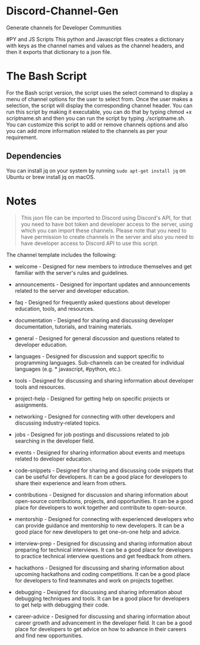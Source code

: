# Discord-Channel-Gen
Generate channels for Developer Communities

#PY and JS Scripts
This python and Javascript files creates a dictionary with keys as the channel names and values as the channel headers, and then it exports that dictionary to a json file. 

# The Bash Script

For the Bash script version, the script uses the select command to display a menu of channel options for the user to select from. Once the user makes a selection, the script will display the corresponding channel header. You can run this script by making it executable, you can do that by typing chmod +x scriptname.sh and then you can run the script by typing ./scriptname.sh. You can customize this script to add or remove channels options and also you can add more information related to the channels as per your requirement.

## Dependencies

You can install jq on your system by running ```sudo apt-get install jq``` on Ubuntu or brew install jq on macOS.


# Notes
> This json file can be imported to Discord using Discord's API, for that you need to have bot token and developer access to the server, using which you can import these channels. Please note that you need to have permission to create channels in the server and also you need to have developer access to Discord API to use this script.

The channel template includes the following:

* welcome - Designed for new members to introduce themselves and get familiar with the server's rules and guidelines.

* announcements - Designed for important updates and announcements related to the server and developer education.

* faq - Designed for frequently asked questions about developer education, tools, and resources.

* documentation - Designed for sharing and discussing developer documentation, tutorials, and training materials.

* general - Designed for general discussion and questions related to developer education.

* languages - Designed for discussion and support specific to programming languages. Sub-channels can be created for individual languages (e.g. * javascript, #python, etc.).

* tools - Designed for discussing and sharing information about developer tools and resources.

* project-help - Designed for getting help on specific projects or assignments.

* networking - Designed for connecting with other developers and discussing industry-related topics.

* jobs - Designed for job postings and discussions related to job searching in the developer field.

* events - Designed for sharing information about events and meetups related to developer education.

* code-snippets - Designed for sharing and discussing code snippets that can be useful for developers. It can be a good place for developers to share their experience and learn from others.

* contributions - Designed for discussion and sharing information about open-source contributions, projects, and opportunities. It can be a good place for developers to work together and contribute to open-source.

* mentorship - Designed for connecting with experienced developers who can provide guidance and mentorship to new developers. It can be a good place for new developers to get one-on-one help and advice.

* interview-prep - Designed for discussing and sharing information about preparing for technical interviews. It can be a good place for developers to practice technical interview questions and get feedback from others.

* hackathons - Designed for discussing and sharing information about upcoming hackathons and coding competitions. It can be a good place for developers to find teammates and work on projects together.

* debugging - Designed for discussing and sharing information about debugging techniques and tools. It can be a good place for developers to get help with debugging their code.

* career-advice - Designed for discussing and sharing information about career growth and advancement in the developer field. It can be a good place for developers to get advice on how to advance in their careers and find new opportunities.
